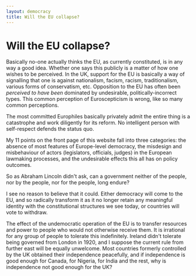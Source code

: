 ```yaml
---
layout: democracy
title: Will the EU collapse?
---
```


Will the EU collapse?
=====================

Basically no-one actually thinks the EU, as currently constituted, is
in any way a good idea. Whether one says this publicly is a matter of
how one wishes to be perceived. In the UK, support for the EU is
basically a way of signalling that one is against nationalism, facism,
racism, traditionalism, various forms of conservatism, etc. Opposition
to the EU has often been *perceived to have been* dominated by
undesirable, politically-incorrect types. This common perception of
Euroscepticism is wrong, like so many common perceptions.

The most committed Europhiles basically privately admit the entire
thing is a catastrophe and work diligently for its reform. No intelligent
person with self-respect defends the status quo.

My 11 points on the front page of this website fall into three
categories: the absence of most features of Europe-level democracy,
the misdesign and misbehaviour of actors (legislators, officials,
judges) in the European lawmaking processes, and the undesirable
effects this all has on policy outcomes.

So as Abraham Lincoln didn't ask, can a government neither of the
people, nor by the people, nor for the people, long endure?

I see no reason to believe that it could. Either democracy will come
to the EU, and so radically transform it as it no longer retain any
meaningful identity with the constitutional structures we see today,
or countries will vote to withdraw.

The effect of the undemocratic operation of the EU is to transfer
resources and power to people who would not otherwise receive them. It
is irrational for any group of people to tolerate this
indefinitely. Ireland didn't tolerate being governed from London in
1920, and I suppose the current rule from further east will be equally
unwelcome. Most countries formerly controlled by the UK obtained their
independence peacefully, and if independence is good enough for
Canada, for Nigeria, for India and the rest, why is independence not
good enough for the UK?